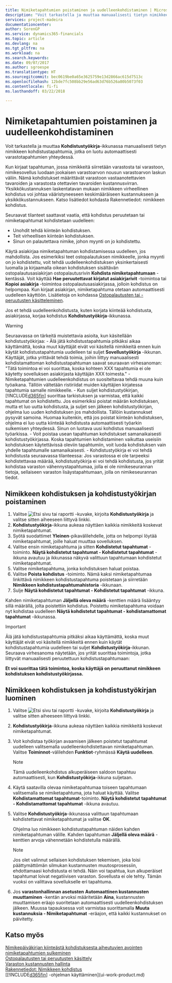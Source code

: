 ```yaml
---
title: Nimiketapahtumien poistaminen ja uudelleenkohdistaminen | Microsoft Docs
description: "Voit tarkastella ja muuttaa manuaalisesti tietyn nimikkeen kohdistustapahtumia, jotka on luotu automaattisesti varastotapahtumien yhteydessä."
services: project-madeira
documentationcenter: 
author: SorenGP
ms.service: dynamics365-financials
ms.topic: article
ms.devlang: na
ms.tgt_pltfrm: na
ms.workload: na
ms.search.keywords: 
ms.date: 09/07/2017
ms.author: sgroespe
ms.translationtype: HT
ms.sourcegitcommit: bec0619be0a65e3625759e13d2866ac615d7513c
ms.openlocfilehash: 12bde7fc508bb29e56ad63d76b526a80b5073f03
ms.contentlocale: fi-fi
ms.lasthandoff: 03/22/2018

---
```

# <a name="remove-and-reapply-item-ledger-entries"></a>Nimiketapahtumien poistaminen ja uudelleenkohdistaminen
Voit tarkastella ja muuttaa **Kohdistustyökirja**-ikkunassa manuaalisesti tietyn nimikkeen kohdistustapahtumia, jotka on luotu automaattisesti varastotapahtumien yhteydessä.  

Kun kirjaat tapahtuman, jossa nimikkeitä siirretään varastosta tai varastoon, nimikesovellus luodaan jookaisen varastoarvon nousun varastoarvon laskun väliin. Nämä kohdistukset määrittävät varastoon vastaanotettavien tavaroiden ja varastosta otettavien tavaroiden kustannusvirran. Yksikkökustannuksen laskentatavan mukaan nimikkeen virheellinen kohdistus voi johtaa vääristyneeseen keskimääräiseen kustannukseen ja yksikkökustannukseen. Katso lisätiedot kohdasta Rakennetiedot: nimikkeen kohdistus.

Seuraavat tilanteet saattavat vaatia, että kohdistus peruutetaan tai nimiketapahtumat kohdistetaan uudelleen:

- Unohdit tehdä kiinteän kohdistuksen.
- Teit virheellisen kiinteän kohdistuksen.
- Sinun on palautettava nimike, johon myynti on jo kohdistettu.

Käytä asiakirjaa nimiketapahtuman kohdistamisessa uudelleen, jos mahdollista. Jos esimerkiksi teet ostopalautuksen nimikkeelle, jonka myynti on jo kohdistettu, voit tehdä uudelleenkohdistuksen yksinkertaisesti luomalla ja kirjaamalla oikean kohdistuksen sisältävän ostopalautusasiakirjan ostopalautusrivin **Kohdista nimiketapahtumaan** -kentässä. Voit käyttää **Hae peruutettavat kirjatut asiakirjarivit** -toimintoa tai **Kopioi asiakirja** -toimintoa ostopalautusasiakirjassa, jolloin kohdistus on helpompaa. Kun kirjaat asiakirjan, nimiketapahtuma otetaan automaattisesti uudelleen käyttöön. Lisätietoja on kohdassa [Ostopalautusten tai -peruutusten käsitteleminen](purchasing-how-process-purchase-returns-cancellations.md).

Jos et tehdä uudelleenkohdistusta, kuten korjata kiinteää kohdistusta, asiakirjassa, korjaa kohdistus **Kohdistustyökirja**-ikkunassa.

> [!Warning]  
> Seuraavassa on tärkeitä muistettavia asioita, kun käsitellään kohdistustyökirjaa:
    - Älä jätä kohdistustapahtumia pitkäksi aikaa käyttämättä, koska muut käyttäjät eivät voi käsitellä nimikkeitä ennen kuin käytät kohdistustapahtumia uudelleen tai suljet **Sovellustyökirja** -ikkunan. Käyttäjät, jotka yrittävät tehdä toimia, joihin liittyy manuaalisesti kohdistamattoman kohdistustapahtuman saavat seuraavan virhesanoman: "Tätä toimintoa ei voi suorittaa, koska kohteen XXX tapahtumia ei ole käytetty sovelluksen asiakirjasta käyttäjän XXX toimesta."
    - Nimiketapahtumien uudelleenkohdistus on suositeltavaa tehdä muuna kuin työaikana. Tällöin vältetään ristiriidat muiden käyttäjien kirjatessa tapahtumia samalle nimikkeelle.
    - Kun suljet kohdistustyökirjan, [!INCLUDE[d365fin](includes/d365fin_md.md)] suorittaa tarkistuksen ja varmistaa, että kaikki tapahtumat on kohdistettu. Jos esimerkiksi poistat määrän kohdistuksen, mutta et luo uutta kohdistusta, ja suljet sen jälkeen kohdistustyökirjan, ohjelma luo uuden kohdistuksen jos mahdollista. Tällöin kustannukset pysyvät samoina. Huomaa kuitenkin, että jos poistat kiinteän kohdistuksen, ohjelma ei luo uutta kiinteää kohdistusta automaattisesti työarkin sulkemisen yhteydessä. Sinun on luotava uusi kohdistus manuaalisesti työarkissa.
    - Voit poistaa usean tapahtuman kohdistukset samanaikaisesti kohdistustyökirjassa. Koska tapahtumien kohdistaminen vaikuttaa useisiin kohdistuksen käytettävissä oleviin tapahtumiin, voit luoda kohdistuksen vain yhdelle tapahtumalle samanaikaisesti.
    - Kohdistustyökirja ei voi tehdä kohdistusta seuraavassa tilanteessa: Jos varastossa ei ole tarpeeksi kohdistettavaa määrää, kohdistustyökirja ei voi tehdä kohdistusta, jos yrität kohdistaa varaston vähennystapahtumaa, jolla ei ole nimikeseurannan tietoja, sellaiseen varaston lisäystapahtumaan, jolla on nimikeseurannan tiedot.

## <a name="to-remove-an-item-application-by-using-the-application-worksheet"></a>Nimikkeen kohdistuksen ja kohdistustyökirjan poistaminen  
1.  Valitse ![Etsi sivu tai raportti](media/ui-search/search_small.png "Etsi sivu tai raportti -kuvake") -kuvake, kirjoita **Kohdistustyökirja** ja valitse sitten aiheeseen liittyvä linkki.  
2.  **Kohdistustyökirja**-ikkuna aukeaa näyttäen kaikkia nimikkeitä koskevat nimiketapahtumat.  
3.  Syötä suodattimet **Yleinen**-pikavälilehdelle, jotta on helpompi löytää nimiketapahtumat, joille haluat muuttaa sovelluksen.  
4.  Valitse ensin nimiketapahtuma ja sitten **Kohdistetut tapahtumat** -toiminto. **Näytä kohdistetut tapahtumat - Kohdistetut tapahtumat** -ikkuna avautuu ja ikkunassa näkyvä valittuun tapahtumaan kohdistetut nimiketapahtumat.  
5.  Valitse nimiketapahtuma, jonka kohdistuksen haluat poistaa.  
6.  Valitse **Poista kohdistus** -toiminto. Nämä kaksi nimiketapahtumaa linkittävä nimikkeen kohdistustapahtuma poistetaan ja siirretään **Nimikkeen kohdistustapahtumahistoria** -ikkunaan.  
7.  Sulje **Näytä kohdistetut tapahtumat - Kohdistetut tapahtumat** -ikkuna.  

 Kahden nimiketapahtuman **Jäljellä oleva määrä** -kenttien määrä lisääntyy sillä määrällä, jolta poistettiin kohdistus. Poistettu nimiketapahtuma voidaan nyt kohdistaa uudelleen **Näytä kohdistetut tapahtumat - kohdistamattomat tapahtumat** -ikkunassa.  

> [!IMPORTANT]  
>  Älä jätä kohdistustapahtumia pitkäksi aikaa käyttämättä, koska muut käyttäjät eivät voi käsitellä nimikkeitä ennen kuin käytät kohdistustapahtumia uudelleen tai suljet **Kohdistustyökirja**-ikkunan. Seuraava virhesanoma näytetään, jos yrität suorittaa toimintoja, jotka liittyvät manuaalisesti peruutettuun kohdistustapahtumaan:  
>   
>  **Et voi suorittaa tätä toimintoa, koska käyttäjä <user> on peruuttanut nimikkeen <item> kohdistuksen kohdistustyökirjassa.**  

## <a name="to-reapply-an-item-application-by-using-the-application-worksheet"></a>Nimikkeen kohdistuksen ja kohdistustyökirjan luominen  
1.  Valitse ![Etsi sivu tai raportti](media/ui-search/search_small.png "Etsi sivu tai raportti -kuvake") -kuvake, kirjoita **Kohdistustyökirja** ja valitse sitten aiheeseen liittyvä linkki.  
2.  **Kohdistustyökirja**-ikkuna aukeaa näyttäen kaikkia nimikkeitä koskevat nimiketapahtumat.  
3.  Voit kohdistaa työkirjan avaamisen jälkeen poistetut tapahtumat uudelleen valitsemalla uudelleenkohdistettavan nimiketapahtuman. Valitse **Toiminnot**-välilehden **Funktiot**-ryhmässä **Käytä uudelleen**.  

    > [!NOTE]  
    >  Tämä uudelleenkohdistus alkuperäiseen saldoon tapahtuu automaattisesti, kun **Kohdistustyökirja**-ikkuna suljetaan.  
4.  Käytä saatavilla olevaa nimiketapahtumaa toiseen tapahtumaan valitsemalla se nimiketapahtuma, jota haluat käyttää. Valitse **Kohdistamattomat tapahtumat**-toiminto. **Näytä kohdistetut tapahtumat - Kohdistamattomat tapahtumat** -ikkuna avautuu.  
5.  Valitse **Kohdistustyökirja**-ikkunassa valittuun tapahtumaan kohdistettavat nimiketapahtumat ja valitse **OK**.  

     Ohjelma luo nimikkeen kohdistustapahtuman näiden kahden nimiketapahtuman välille. Kahden tapahtuman **Jäljellä oleva määrä** -kenttien arvoja vähennetään kohdistetulla määrällä.  

    > [!NOTE]  
    >  Jos olet valinnut sellaisen kohdistuksen tekemisen, joka loisi päättymättömän silmukan kustannusten muutosprosessiin, ehdottamaasi kohdistusta ei tehdä. Näin voi tapahtua, kun alkuperäiset tapahtumat loivat negatiivisen varaston. Sovellusta ei ole tehty. Tämän vuoksi on valittava sovellukselle eri tapahtuma.  
6.  Jos **varastonhallinnan asetusten** **Automaattinen kustannusten muuttaminen** -kentän arvoksi määritetään **Aina**, kustannusten muuttamisen eräajo suoritetaan automaattisesti uudelleenkohdistuksen jälkeen. Muussa tapauksessa voit varmistaa suorittamalla **Muuta kustannuksia - Nimiketapahtumat** -eräajon, että kaikki kustannukset on päivitetty.  

## <a name="see-also"></a>Katso myös  
[Nimikepäiväkirjan kiinteästä kohdistuksesta aiheutuvien avointen nimiketapahtumien sulkeminen](finance-how-to-close-open-item-ledger-entries-resulting-from-fixed-application-in-the-item-journal.md)  
 [Ostopalautusten tai peruutusten käsittely](purchasing-how-process-purchase-returns-cancellations.md)  
 [Varaston kustannusten hallinta](finance-manage-inventory-costs.md)   
 [Rakennetiedot: Nimikkeen kohdistus](design-details-item-application.md)  
 [[!INCLUDE[d365fin](includes/d365fin_md.md)] -ohjelman käyttäminen](ui-work-product.md)

